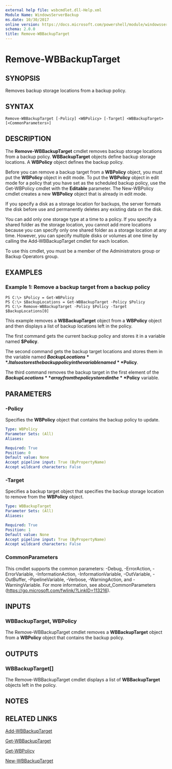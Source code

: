 ```yaml
---
external help file: wsbcmdlet.dll-Help.xml
Module Name: WindowsServerBackup
ms.date: 10/30/2017
online version: https://docs.microsoft.com/powershell/module/windowsserverbackup/remove-wbbackuptarget?view=windowsserver2012r2-ps&wt.mc_id=ps-gethelp
schema: 2.0.0
title: Remove-WBBackupTarget
---
```


# Remove-WBBackupTarget

## SYNOPSIS
Removes backup storage locations from a backup policy.

## SYNTAX

```
Remove-WBBackupTarget [-Policy] <WBPolicy> [-Target] <WBBackupTarget> [<CommonParameters>]
```

## DESCRIPTION
The **Remove-WBBackupTarget** cmdlet removes backup storage locations from a backup policy.
**WBBackupTarget** objects define backup storage locations.
A **WBPolicy** object defines the backup policy.

Before you can remove a backup target from a **WBPolicy** object, you must put the **WBPolicy** object in edit mode.
To put the **WBPolicy** object in edit mode for a policy that you have set as the scheduled backup policy, use the Get-WBPolicy cmdlet with the **Editable** parameter.
The New-WBPolicy cmdlet creates a new **WBPolicy** object that is already in edit mode.

If you specify a disk as a storage location for backups, the server formats the disk before use and permanently deletes any existing data on the disk.

You can add only one storage type at a time to a policy.
If you specify a shared folder as the storage location, you cannot add more locations because you can specify only one shared folder as a storage location at any time.
However, you can specify multiple disks or volumes at one time by calling the Add-WBBackupTarget cmdlet for each location.

To use this cmdlet, you must be a member of the Administrators group or Backup Operators group.

## EXAMPLES

### Example 1: Remove a backup target from a backup policy
```
PS C:\> $Policy = Get-WBPolicy
PS C:\> $BackupLocations = Get-WBBackupTarget -Policy $Policy
PS C:\> Remove-WBBackupTarget -Policy $Policy -Target $BackupLocations[0]
```

This example removes a **WBBackupTarget** object from a **WBPolicy** object and then displays a list of backup locations left in the policy.

The first command gets the current backup policy and stores it in a variable named **$Policy**.

The second command gets the backup target locations and stores them in the variable named **$BackupLocations**.
It also stores the backup policy in the variable named **$Policy**.

The third command removes the backup target in the first element of the **$BackupLocations** array from the policy stored in the **$Policy** variable.

## PARAMETERS

### -Policy
Specifies the **WBPolicy** object that contains the backup policy to update.

```yaml
Type: WBPolicy
Parameter Sets: (All)
Aliases: 

Required: True
Position: 0
Default value: None
Accept pipeline input: True (ByPropertyName)
Accept wildcard characters: False
```

### -Target
Specifies a backup target object that specifies the backup storage location to remove from the **WBPolicy** object.

```yaml
Type: WBBackupTarget
Parameter Sets: (All)
Aliases: 

Required: True
Position: 1
Default value: None
Accept pipeline input: True (ByPropertyName)
Accept wildcard characters: False
```

### CommonParameters
This cmdlet supports the common parameters: -Debug, -ErrorAction, -ErrorVariable, -InformationAction, -InformationVariable, -OutVariable, -OutBuffer, -PipelineVariable, -Verbose, -WarningAction, and -WarningVariable. For more information, see about_CommonParameters (https://go.microsoft.com/fwlink/?LinkID=113216).

## INPUTS

### WBBackupTarget, WBPolicy
The Remove-WBBackupTarget cmdlet removes a **WBBackupTarget** object from a **WBPolicy** object that contains the backup policy.

## OUTPUTS

### WBBackupTarget[]
The Remove-WBBackupTarget cmdlet displays a list of **WBBackupTarget** objects left in the policy.

## NOTES

## RELATED LINKS

[Add-WBBackupTarget](./Add-WBBackupTarget.md)

[Get-WBBackupTarget](./Get-WBBackupTarget.md)

[Get-WBPolicy](./Get-WBPolicy.md)

[New-WBBackupTarget](./New-WBBackupTarget.md)

